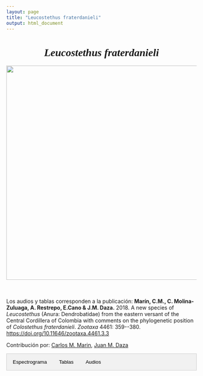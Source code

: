 ```yaml
---
layout: page
title: "Leucostethus fraterdanieli"
output: html_document
---
```



<style>
/* CSS para las pestañas */
.tab {
  overflow: hidden;
  border: 1px solid #ccc;
  background-color: #f1f1f1;
}
.tab button {
  background-color: inherit;
  float: left;
  border: none;
  outline: none;
  cursor: pointer;
  padding: 14px 16px;
  transition: 0.3s;
}
.tab button:hover {
  background-color: #ddd;
}
.tab button.active {
  background-color: #ccc;
}
.tabcontent {
  display: none;
  padding: 6px 12px;
  border: 1px solid #ccc;
  border-top: none;
}
/* CSS para audios */
.audio-container {
  display: flex;
  flex-direction: column;
}
.audio-container audio {
  margin-bottom: 10px;
}

/* Ocultar el título en la página */
h1.page-title {
  display: none;
}
</style>


<script>
function openTab(evt, tabName) {
  var i, tabcontent, tablinks;
  tabcontent = document.getElementsByClassName("tabcontent");
  for (i = 0; i < tabcontent.length; i++) {
    tabcontent[i].style.display = "none";
  }
  tablinks = document.getElementsByClassName("tablinks");
  for (i = 0; i < tablinks.length; i++) {
    tablinks[i].className = tablinks[i].className.replace(" active", "");
  }
  document.getElementById(tabName).style.display = "block";
  evt.currentTarget.className += " active";
}
</script>

<!-- Presentacion de la especie y los datos -->

<div style="font-family: Times; text-align: center;">
    <h1><i>Leucostethus fraterdanieli</i></h1>
    <img src="{{ site.baseurl }}/images/especie_Leucostethus_fraterdanieli.png" style="width:15cm;">
</div>
<br><br>

Los audios y tablas corresponden a la publicación:
<strong>Marín, C.M., C. Molina-Zuluaga, A. Restrepo, E.Cano & J.M. Daza.</strong> 2018. A new species of <i>Leucostethus</i> (Anura: Dendrobatidae) from the eastern versant of the Central Cordillera of Colombia with comments on the phylogenetic position of <i>Colostethus fraterdanieli</i>. <i>Zootaxa</i> 4461: 359--380. <a href="https://doi.org/10.11646/zootaxa.4461.3.3">https://doi.org/10.11646/zootaxa.4461.3.3</a>

Contribución por: <a href="mailto:marinc.carlosmario@gmail.com">Carlos M. Marin</a>, <a href="mailto:juanm.daza@udea.edu.co">Juan M. Daza</a>

<!-- Definicion de secciones -->

<div class="tab">
  <button class="tablinks" onclick="openTab(event, 'EspectroLefr')">Espectrograma</button>
  <button class="tablinks" onclick="openTab(event, 'tabLefr')">Tablas</button>
  <button class="tablinks" onclick="openTab(event, 'audLefr')">Audios</button>
</div>

<!-- Seccion espectrograma -->

<div id="EspectroLefr" class="tabcontent" style="text-align: center;">
  <video width="100%" height="auto" controls style="display: block; margin-left: auto; margin-right: auto;">
    <source src="{{ site.baseurl }}/Espectrograms/Leucostethus_fraterdanieli.mp4" type="video/mp4">
    Tu navegador no soporta el elemento de video.
  </video>
  <br><br>
  <img src="{{ site.baseurl }}/images/espectrograma_Diasporus_anthrax.png" style="width:10cm; display: block; margin-left: auto; margin-right: auto;">
</div>

<!-- Seccion de tablas -->

<div id="tabLefr" class="tabcontent">
  <p>Descarga tabla de medidas <a href="https://bit.ly/3LUkN5s">aquí</a>.</p>
  <p>Descarga tabla selección RAVEN <a href="https://bit.ly/3LUkN5s">aquí</a>.</p>
</div>

<!-- Seccion de audios -->

<div id="audLefr" class="tabcontent">
  <div class="audio-container">
    <audio controls>
      <source src="{{ site.baseurl }}/Audios/Boana_boans.wav" type="audio/wav">
      Tu navegador no soporta el elemento de audio.
    </audio>
  </div>
  <p>Audios disponibles <a href="https://bit.ly/3LUkN5s">aquí</a>.</p>
</div>

